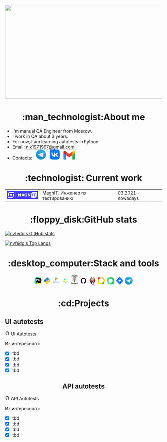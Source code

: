 <div align="center">
<img src=https://github.com/nvfedo/nvfedo/blob/main/resources/gif/hello-there-obi-wan-kenobi.gif width="750" height="300"/>
</div>

<h1 align="center">:man_technologist:About me</h1>

- I'm manual QA Engineer from Moscow.
- I work in QA about 3 years.
- For now, I'am learning autotests in Python
- Email: nik197.1997@gmail.com
- Contacts:
&#8287;
<a href="https://t.me/nvfedo"><img width="32px" alt="Telegram" title="Telegram" src="resources/social_networks_logo/telegram.png"/></a>
&#8287;
<a href="https://vk.com/nvfedo"><img width="32px" alt="VK" title="VK" src="resources/social_networks_logo/vk.png"/></a>
&#8287;
<a href="https://mail.google.com/mail/u/0/#inbox?compose=DmwnWsCPbsFNwnWhfllgNzBhxfvbFxkGtTdLbLGFDGDswNgPNCMqHgvNgkjRMvPBhDmCFkpxtmMl"><img width="37px" alt="Send me Email" title="Gmail" src="resources/social_networks_logo/gmail.png"/></a>

<h1 align="center">:technologist: Current work</h1>
 <table style="width=100%"  cellspacing="0" cellpadding="5">
	<tr>
        <td align="center">
            <a href="https://www.magnit.tech/" target="_blank" rel="noopener noreferrer"><img style="width:110px" src="resources/work_logo/magnit-tech.png"></a>
        </td>
        <td >
         MagnIT. Инженер по тестированию
        </td>
        <td>03.2021 - nowadays </td>
    </tr>
</table>

<h1 align="center">:floppy_disk:GitHub stats</h1>

[![nvfedo's GitHub stats](https://github-readme-stats.vercel.app/api?username=nvfedo&show_icons=true&theme=merko)](https://github.com/anuraghazra/github-readme-stats)

[![nvfedo's Top Langs](https://github-readme-stats.vercel.app/api/top-langs/?username=nvfedo&show_icons=true&theme=merko)](https://github.com/anuraghazra/github-readme-stats)

<h1 align="center">:desktop_computer:Stack and tools</h1>
<p  align="center">
  <code><img width="5%" title="Pycharm" src="resources/stack_logo/pycharm.png"></code>
  <code><img width="5%" title="Python" src="resources/stack_logo/python.png"></code>
  <code><img width="5%" title="Pytest" src="resources/stack_logo/pytest.png"></code>
  <code><img width="5%" title="Selene" src="resources/stack_logo/selene.png"></code>
  <code><img width="5%" title="Requests" src="resources/stack_logo/requests.png"></code>
  <code><img width="5%" title="GitHub" src="resources/stack_logo/github.png"></code>
  <code><img width="5%" title="Jenkins" src="resources/stack_logo/jenkins.png"></code>
  <code><img width="5%" title="Allure Report" src="resources/stack_logo/allure_report.png"></code>
  <code><img width="5%" title="Allure TestOps" src="resources/stack_logo/allure_testops.png"></code>
  <code><img width="5%" title="Jira" src="resources/stack_logo/jira.png"></code>
  <code><img width="5%" title="Telegram" src="resources/social_networks_logo/telegram.png"></code>
</p>

<h1 align="center">:cd:Projects</h1>
<h2>UI autotests</h2>

<img width="3%" title="GitHub" src="resources/stack_logo/github.png"> [UI Autotests](https://github.com/nvfedo)

Из интересного:

- [x] tbd
- [x] tbd
- [x] tbd
- [x] tbd

<h2 align="center">API autotests</h2>

<img width="3%" title="GitHub" src="resources/stack_logo/github.png"> [API Autotests](https://github.com/nvfedo)

Из интересного:

- [x] tbd
- [x] tbd
- [x] tbd
- [x] tbd
